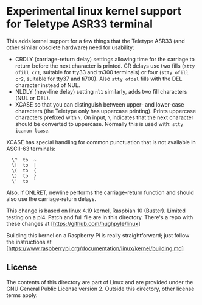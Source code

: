 # Experimental linux kernel support for Teletype ASR33 terminal

This adds kernel support for a few things that the
Teletype ASR33 (and other similar obsolete hardware)
need for usability:

* CRDLY (carriage-return delay) settings allowing
  time for the carriage to return before the next
  character is printed.  CR delays use two fills
  (`stty ofill cr1`, suitable for tty33 and tn300
  terminals) or four (`stty ofill cr2`, suitable
  for tty37 and ti700). Also `stty ofdel` fills
  with the DEL character instead of NUL.
* NLDLY (new-line delay) setting `nl1` similarly,
  adds two fill characters (NUL or DEL).
* XCASE so that you can distinguish between upper-
  and lower-case characters (the Teletype only has
  uppercase printing).  Prints uppercase characters
  prefixed with `\`.  On input, `\` indicates that
  the next character should be converted to uppercase.
  Normally this is used with: `stty icanon lcase`.

XCASE has special handling for common punctuation that is not
available in ASCII-63 terminals:
```
  \^  to  ~
  \!  to  |
  \(  to  {
  \)  to  }
  \'  to  `
```

Also, if ONLRET, newline performs the carriage-return function
and should also use the carriage-return delays.

This change is based on linux 4.19 kernel,
Raspbian 10 (Buster).  Limited testing on a pi4.
Patch and full file are in this directory.
There's a repo with these changes at
[https://github.com/hughpyle/linux]

Building this kernel on a Raspberry Pi is really
straightforward; just follow the instructions at
[https://www.raspberrypi.org/documentation/linux/kernel/building.md]

## License

The contents of this directory are part of Linux and are
provided under the GNU General Public License version 2.
Outside this directory, other license terms apply.

